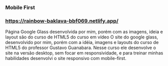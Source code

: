 
### Mobile First
### https://rainbow-baklava-bbf069.netlify.app/
Página Google Glass desenvolvida por mim, porém com as imagens, ideia e layout são do curso de HTML5 do curso em vídeo
O site do google glass, desenvolvido por mim, porém com a idéia, imagens e layouts do curso de HTML5 do professor Gustavo Guanabara. Nesse curso ele desenvolve o site na versão desktop, sem focar em responsividade, e para treinar minhas habilidades desenvolvi o site responsivo com mobile-first.
